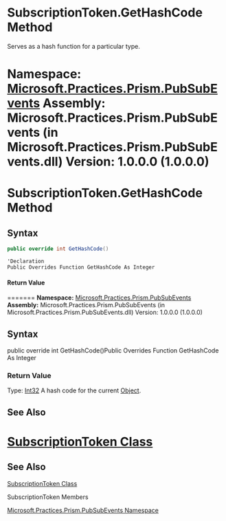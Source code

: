 # SubscriptionToken.GetHashCode Method

Serves as a hash function for a particular type.


 **Namespace:** [Microsoft.Practices.Prism.PubSubEvents](https://msdn.microsoft.com/en-us/library/microsoft.practices.prism.pubsubevents(v=pandp.50))
 **Assembly:** Microsoft.Practices.Prism.PubSubEvents (in Microsoft.Practices.Prism.PubSubEvents.dll) Version: 1.0.0.0 (1.0.0.0)
=======
SubscriptionToken.GetHashCode Method
========================================


## Syntax
```C#
public override int GetHashCode()
```


```VB
'Declaration
Public Overrides Function GetHashCode As Integer
```

#### Return Value
=======
**Namespace:** [Microsoft.Practices.Prism.PubSubEvents](https://msdn.microsoft.com/library/microsoft.practices.prism.pubsubevents)
**Assembly:** Microsoft.Practices.Prism.PubSubEvents (in Microsoft.Practices.Prism.PubSubEvents.dll) Version: 1.0.0.0 (1.0.0.0)

## Syntax



public override int GetHashCode()Public Overrides Function GetHashCode As Integer
### Return Value

Type: [Int32](http://msdn.microsoft.com/en-us/library/td2s409d)
A hash code for the current [Object](http://msdn.microsoft.com/en-us/library/e5kfa45b).


## See Also
[SubscriptionToken Class](https://msdn.microsoft.com/en-us/library/microsoft.practices.prism.pubsubevents.subscriptiontoken(v=pandp.50))
=======
See Also
--------


[SubscriptionToken Class](https://msdn.microsoft.com/library/microsoft.practices.prism.pubsubevents.subscriptiontoken)


SubscriptionToken Members

[Microsoft.Practices.Prism.PubSubEvents Namespace](https://msdn.microsoft.com/en-us/library/microsoft.practices.prism.pubsubevents(v=pandp.50))
